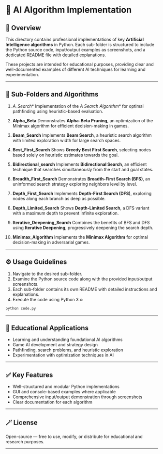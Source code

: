 # 🌟 AI Algorithm Implementation

## 📘 Overview

This directory contains professional implementations of key **Artificial Intelligence algorithms** in Python. Each sub-folder is structured to include the Python source code, input/output examples as screenshots, and a dedicated README file with detailed explanations.

These projects are intended for educational purposes, providing clear and well-documented examples of different AI techniques for learning and experimentation.

---

## 🧩 Sub-Folders and Algorithms

1. **A*_Search**
   Implementation of the **A* Search Algorithm** for optimal pathfinding using heuristic-based evaluation.

2. **Alpha_Beta**
   Demonstrates **Alpha-Beta Pruning**, an optimization of the Minimax algorithm for efficient decision-making in games.

3. **Beam_Search**
   Implements **Beam Search**, a heuristic search algorithm with limited exploration width for large search spaces.

4. **Best_First_Search**
   Shows **Greedy Best First Search**, selecting nodes based solely on heuristic estimates towards the goal.

5. **Bidirectional_search**
   Implements **Bidirectional Search**, an efficient technique that searches simultaneously from the start and goal states.

6. **Breadth_First_Search**
   Demonstrates **Breadth-First Search (BFS)**, an uninformed search strategy exploring neighbors level by level.

7. **Depth_First_Search**
   Implements **Depth-First Search (DFS)**, exploring nodes along each branch as deep as possible.

8. **Depth_Limited_Search**
   Shows **Depth-Limited Search**, a DFS variant with a maximum depth to prevent infinite exploration.

9. **Iterative_Deepening_Search**
   Combines the benefits of BFS and DFS using **Iterative Deepening**, progressively deepening the search depth.

10. **Minimax_Algorithm**
    Implements the **Minimax Algorithm** for optimal decision-making in adversarial games.

---

## ⚙️ Usage Guidelines

1. Navigate to the desired sub-folder.
2. Examine the Python source code along with the provided input/output screenshots.
3. Each sub-folder contains its own README with detailed instructions and explanations.
4. Execute the code using Python 3.x:

```bash
python code.py
```

---

## 🧠 Educational Applications

* Learning and understanding foundational AI algorithms
* Game AI development and strategy design
* Pathfinding, search problems, and heuristic exploration
* Experimentation with optimization techniques in AI

---

## ✅ Key Features

* Well-structured and modular Python implementations
* GUI and console-based examples where applicable
* Comprehensive input/output demonstration through screenshots
* Clear documentation for each algorithm

---

## 🪄 License

Open-source — free to use, modify, or distribute for educational and research purposes.

---
